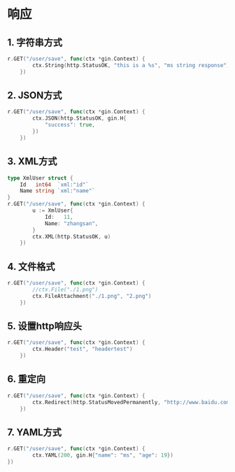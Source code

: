 # 响应

## 1. 字符串方式

~~~go
r.GET("/user/save", func(ctx *gin.Context) {
		ctx.String(http.StatusOK, "this is a %s", "ms string response")
	})
~~~



## 2. JSON方式

~~~go
r.GET("/user/save", func(ctx *gin.Context) {
		ctx.JSON(http.StatusOK, gin.H{
			"success": true,
		})
	})
~~~

## 3. XML方式

~~~go
type XmlUser struct {
	Id   int64  `xml:"id"`
	Name string `xml:"name"`
}
r.GET("/user/save", func(ctx *gin.Context) {
		u := XmlUser{
			Id:   11,
			Name: "zhangsan",
		}
		ctx.XML(http.StatusOK, u)
	})
~~~

## 4. 文件格式

~~~go
r.GET("/user/save", func(ctx *gin.Context) {
		//ctx.File("./1.png")
		ctx.FileAttachment("./1.png", "2.png")
	})
~~~

## 5. 设置http响应头

~~~go
r.GET("/user/save", func(ctx *gin.Context) {
		ctx.Header("test", "headertest")
	})
~~~

## 6. 重定向

~~~go
r.GET("/user/save", func(ctx *gin.Context) {
		ctx.Redirect(http.StatusMovedPermanently, "http://www.baidu.com")
	})
~~~

## 7. YAML方式

~~~go
r.GET("/user/save", func(ctx *gin.Context) {
		ctx.YAML(200, gin.H{"name": "ms", "age": 19})
})
~~~

